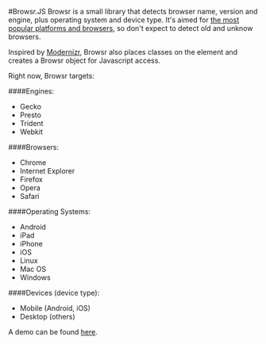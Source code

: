 #Browsr.JS
Browsr is a small library that detects browser name, version and engine, plus operating system and device type.
It's aimed for [the most popular platforms and browsers](http://gs.statcounter.com/), so don't expect to detect old and unknow browsers.

Inspired by [Modernizr](http://modernizr.com/), Browsr also places classes on the <html> element and creates a Browsr object for Javascript access.

Right now, Browsr targets:

####Engines:
* Gecko
* Presto
* Trident
* Webkit

####Browsers:
* Chrome
* Internet Explorer
* Firefox
* Opera
* Safari

####Operating Systems:
* Android
* iPad
* iPhone
* iOS
* Linux
* Mac OS
* Windows

####Devices (device type):
* Mobile (Android, iOS)
* Desktop (others)

A demo can be found [here](http://jsbin.com/ilegax).